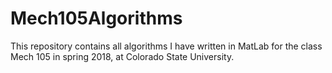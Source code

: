 # Mech105Algorithms
This repository contains all algorithms I have written in MatLab for the class Mech 105 in spring 2018, at Colorado State University.
